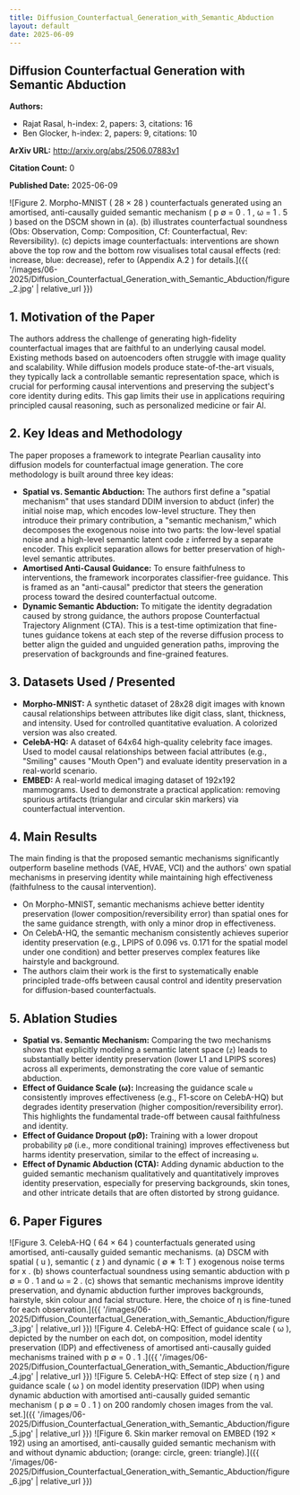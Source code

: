 ```yaml
---
title: Diffusion_Counterfactual_Generation_with_Semantic_Abduction
layout: default
date: 2025-06-09
---
```

## Diffusion Counterfactual Generation with Semantic Abduction
**Authors:**
- Rajat Rasal, h-index: 2, papers: 3, citations: 16
- Ben Glocker, h-index: 2, papers: 9, citations: 10

**ArXiv URL:** http://arxiv.org/abs/2506.07883v1

**Citation Count:** 0

**Published Date:** 2025-06-09

![Figure 2. Morpho-MNIST ( 28 × 28 ) counterfactuals generated using an amortised, anti-causally guided semantic mechanism ( p ∅ = 0 . 1 , ω = 1 . 5 ) based on the DSCM shown in (a). (b) illustrates counterfactual soundness (Obs: Observation, Comp: Composition, Cf: Counterfactual, Rev: Reversibility). (c) depicts image counterfactuals: interventions are shown above the top row and the bottom row visualises total causal effects (red: increase, blue: decrease), refer to (Appendix A.2 ) for details.]({{ '/images/06-2025/Diffusion_Counterfactual_Generation_with_Semantic_Abduction/figure_2.jpg' | relative_url }})
## 1. Motivation of the Paper
The authors address the challenge of generating high-fidelity counterfactual images that are faithful to an underlying causal model. Existing methods based on autoencoders often struggle with image quality and scalability. While diffusion models produce state-of-the-art visuals, they typically lack a controllable semantic representation space, which is crucial for performing causal interventions and preserving the subject's core identity during edits. This gap limits their use in applications requiring principled causal reasoning, such as personalized medicine or fair AI.

## 2. Key Ideas and Methodology
The paper proposes a framework to integrate Pearlian causality into diffusion models for counterfactual image generation. The core methodology is built around three key ideas:

*   **Spatial vs. Semantic Abduction:** The authors first define a "spatial mechanism" that uses standard DDIM inversion to abduct (infer) the initial noise map, which encodes low-level structure. They then introduce their primary contribution, a "semantic mechanism," which decomposes the exogenous noise into two parts: the low-level spatial noise and a high-level semantic latent code `z` inferred by a separate encoder. This explicit separation allows for better preservation of high-level semantic attributes.
*   **Amortised Anti-Causal Guidance:** To ensure faithfulness to interventions, the framework incorporates classifier-free guidance. This is framed as an "anti-causal" predictor that steers the generation process toward the desired counterfactual outcome.
*   **Dynamic Semantic Abduction:** To mitigate the identity degradation caused by strong guidance, the authors propose Counterfactual Trajectory Alignment (CTA). This is a test-time optimization that fine-tunes guidance tokens at each step of the reverse diffusion process to better align the guided and unguided generation paths, improving the preservation of backgrounds and fine-grained features.

## 3. Datasets Used / Presented
*   **Morpho-MNIST:** A synthetic dataset of 28x28 digit images with known causal relationships between attributes like digit class, slant, thickness, and intensity. Used for controlled quantitative evaluation. A colorized version was also created.
*   **CelebA-HQ:** A dataset of 64x64 high-quality celebrity face images. Used to model causal relationships between facial attributes (e.g., "Smiling" causes "Mouth Open") and evaluate identity preservation in a real-world scenario.
*   **EMBED:** A real-world medical imaging dataset of 192x192 mammograms. Used to demonstrate a practical application: removing spurious artifacts (triangular and circular skin markers) via counterfactual intervention.

## 4. Main Results
The main finding is that the proposed semantic mechanisms significantly outperform baseline methods (VAE, HVAE, VCI) and the authors' own spatial mechanisms in preserving identity while maintaining high effectiveness (faithfulness to the causal intervention).

*   On Morpho-MNIST, semantic mechanisms achieve better identity preservation (lower composition/reversibility error) than spatial ones for the same guidance strength, with only a minor drop in effectiveness.
*   On CelebA-HQ, the semantic mechanism consistently achieves superior identity preservation (e.g., LPIPS of 0.096 vs. 0.171 for the spatial model under one condition) and better preserves complex features like hairstyle and background.
*   The authors claim their work is the first to systematically enable principled trade-offs between causal control and identity preservation for diffusion-based counterfactuals.

## 5. Ablation Studies
*   **Spatial vs. Semantic Mechanism:** Comparing the two mechanisms shows that explicitly modeling a semantic latent space (`z`) leads to substantially better identity preservation (lower L1 and LPIPS scores) across all experiments, demonstrating the core value of semantic abduction.
*   **Effect of Guidance Scale (ω):** Increasing the guidance scale `ω` consistently improves effectiveness (e.g., F1-score on CelebA-HQ) but degrades identity preservation (higher composition/reversibility error). This highlights the fundamental trade-off between causal faithfulness and identity.
*   **Effect of Guidance Dropout (pØ):** Training with a lower dropout probability `pØ` (i.e., more conditional training) improves effectiveness but harms identity preservation, similar to the effect of increasing `ω`.
*   **Effect of Dynamic Abduction (CTA):** Adding dynamic abduction to the guided semantic mechanism qualitatively and quantitatively improves identity preservation, especially for preserving backgrounds, skin tones, and other intricate details that are often distorted by strong guidance.

## 6. Paper Figures
![Figure 3. CelebA-HQ ( 64 × 64 ) counterfactuals generated using amortised, anti-causally guided semantic mechanisms. (a) DSCM with spatial ( u ), semantic ( z ) and dynamic ( ∅ ∗ 1: T ) exogenous noise terms for x . (b) shows counterfactual soundness using semantic abduction with p ∅ = 0 . 1 and ω = 2 . (c) shows that semantic mechanisms improve identity preservation, and dynamic abduction further improves backgrounds, hairstyle, skin colour and facial structure. Here, the choice of η is fine-tuned for each observation.]({{ '/images/06-2025/Diffusion_Counterfactual_Generation_with_Semantic_Abduction/figure_3.jpg' | relative_url }})
![Figure 4. CelebA-HQ: Effect of guidance scale ( ω ), depicted by the number on each dot, on composition, model identity preservation (IDP) and effectiveness of amortised anti-causally guided mechanisms trained with p ∅ = 0 . 1 .]({{ '/images/06-2025/Diffusion_Counterfactual_Generation_with_Semantic_Abduction/figure_4.jpg' | relative_url }})
![Figure 5. CelebA-HQ: Effect of step size ( η ) and guidance scale ( ω ) on model identity preservation (IDP) when using dynamic abduction with amortised anti-causally guided semantic mechanism ( p ∅ = 0 . 1 ) on 200 randomly chosen images from the val. set.]({{ '/images/06-2025/Diffusion_Counterfactual_Generation_with_Semantic_Abduction/figure_5.jpg' | relative_url }})
![Figure 6. Skin marker removal on EMBED (192 × 192) using an amortised, anti-causally guided semantic mechanism with and without dynamic abduction; (orange: circle, green: triangle).]({{ '/images/06-2025/Diffusion_Counterfactual_Generation_with_Semantic_Abduction/figure_6.jpg' | relative_url }})
